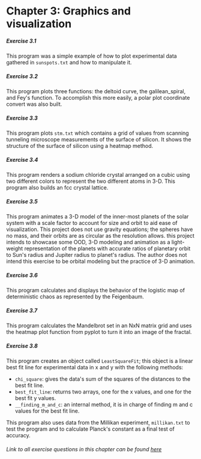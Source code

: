 # Chapter 3: Graphics and visualization

##### Exercise 3.1
This program was a simple example of how to plot experimental data gathered in `sunspots.txt` and how to manipulate it.
##### Exercise 3.2
This program plots three functions: the deltoid curve, the galilean_spiral, 
and Fey's function. To accomplish this more easily, a polar plot coordinate
convert was also built.
##### Exercise 3.3
This program plots `stm.txt` which contains a grid of values from scanning tunneling
microscope measurements of the surface of silicon. It shows the structure of the surface
of silicon using a heatmap method.
##### Exercise 3.4
This program renders a sodium chloride crystal arranged on a cubic using two different colors to represent the two different atoms in 3-D.
This program also builds an fcc crystal lattice. 
##### Exercise 3.5
This program animates a 3-D model of the inner-most planets of the solar system 
with a scale factor to account for size and orbit to aid ease of visualization. This project does not use gravity equations; the spheres have no mass, and their orbits are as circular as the resolution allows. this project intends to showcase some OOD, 3-D modeling and animation as a light-weight representation of the planets with accurate ratios of planetary orbit to Sun's radius and Jupiter radius to planet's radius. The author does not intend this exercise to be orbital modeling but the practice of 3-D animation.
##### Exercise 3.6
This program calculates and displays the behavior of the logistic map of deterministic chaos as represented by the Feigenbaum. 
##### Exercise 3.7
This program calculates the Mandelbrot set in an NxN matrix grid and uses the heatmap plot function from pyplot to turn it into an image of the fractal.
##### Exercise 3.8
This program creates an object called `LeastSquareFit`; this object is a linear best fit line for experimental data in x and y with the following methods: 
- `chi_square`: gives the data's sum of the squares of the distances to the best fit line.
- `best_fit_line`: returns two arrays, one for the x values, and one for the best fit y values.
- `__finding_m_and_c`: an internal method, it is in charge of finding m and c values for the best fit line.

This program also uses data from the Millikan experiment, `millikan.txt` to test the program and to calculate Planck's constant as a final test of accuracy.

###### Link to all exercise questions in this chapter can be found [here](http://www-personal.umich.edu/~mejn/cp/exercises.html)